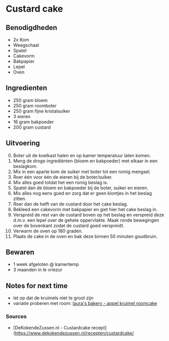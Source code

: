 # Custard cake



## Benodigdheden

* 2x Kom
* Weegschaal
* Spatel
* Cakevorm
* Bakpapier
* Lepel
* Oven

## Ingredienten

* 250 gram bloem
* 250 gram roomboter
* 250 gram fijne kristalsuiker
* 3 eieren
* 16 gram bakpoeder
* 200 gram custard

## Uitvoering

0. Boter uit de koelkast halen en op kamer temperatuur laten komen.
1. Meng de droge ingrediënten (bloem en bakpoeder) met elkaar in een beslagkom.
2. Mix in een aparte kom de suiker met boter tot een romig mengsel.
3. Roer één voor één de eieren bij de boter/suiker.
4. Mix alles goed totdat het een romig beslag is.
5. Spatel dan de bloem en bakpoeder bij de boter, suiker en eieren.
6. Mix alles nog eens goed en zorg dat er geen klontjes in het beslag zitten.
7. Roer dan de helft van de custard door het cake beslag.
8. Bekleed een cakevorm met bakpapier en giet hier het cake beslag in.
9. Verspreid de rest van de custard boven op het beslag en verspreid deze d.m.v. een lepel over de gehele oppervlakte. Maak ronde bewegingen over de bovenkant zodat de custard goed verspreidt.
10. Verwarm de oven op 180 graden.
11. Plaats de cake in de oven en bak deze binnen 50 minuten goudbruin.

## Bewaren

* 1 week afgeloten @ kamertemp
* 3 maanden in le vriezur

## Notes for next time

* let op dat de kruimels niet te groot zijn
* variatie proberen met room: [laura's bakery - appel kruimel roomcake](https://www.laurasbakery.nl/appel-kruimel-roomcake/)

### Sources
* [DeKokendeZussen.nl - Custardcake recept](https://www.dekokendezussen.nl/recepten/custardcake/
